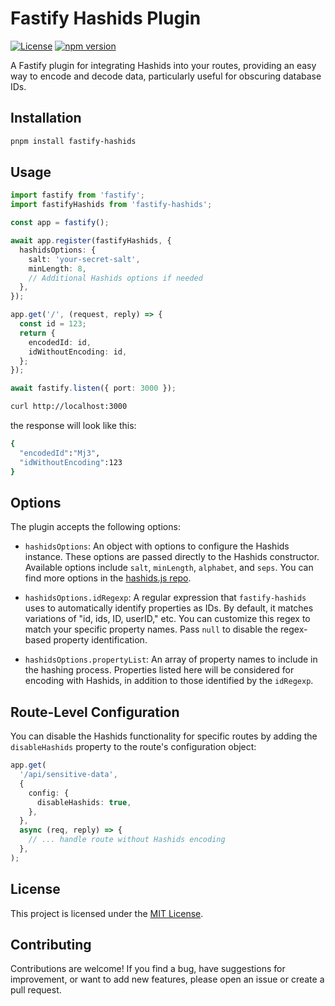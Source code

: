 # Fastify Hashids Plugin

[![License](https://img.shields.io/github/license/andersonjoseph/fastify-hashids)](https://github.com/andersonjoseph/fastify-hashids/blob/main/LICENSE)
[![npm version](https://badge.fury.io/js/fastify-hashids.svg)](https://badge.fury.io/js/fastify-hashids)

A Fastify plugin for integrating Hashids into your routes, providing an easy way to encode and decode data, particularly useful for obscuring database IDs.

## Installation

```bash
pnpm install fastify-hashids
```

## Usage

```typescript
import fastify from 'fastify';
import fastifyHashids from 'fastify-hashids';

const app = fastify();

await app.register(fastifyHashids, {
  hashidsOptions: {
    salt: 'your-secret-salt',
    minLength: 8,
    // Additional Hashids options if needed
  },
});

app.get('/', (request, reply) => {
  const id = 123;
  return {
    encodedId: id,
    idWithoutEncoding: id,
  };
});

await fastify.listen({ port: 3000 });
```

```sh
curl http://localhost:3000
```

the response will look like this:

```sh
{
  "encodedId":"Mj3",
  "idWithoutEncoding":123
}
```

## Options

The plugin accepts the following options:

- `hashidsOptions`: An object with options to configure the Hashids instance. These options are passed directly to the Hashids constructor. Available options include `salt`, `minLength`, `alphabet`, and `seps`. You can find more options in the [hashids.js repo](https://github.com/niieani/hashids.js).

- `hashidsOptions.idRegexp`: A regular expression that `fastify-hashids` uses to automatically identify properties as IDs. By default, it matches variations of "id, ids, ID, userID," etc. You can customize this regex to match your specific property names. Pass `null` to disable the regex-based property identification.

- `hashidsOptions.propertyList`: An array of property names to include in the hashing process. Properties listed here will be considered for encoding with Hashids, in addition to those identified by the `idRegexp`.

## Route-Level Configuration

You can disable the Hashids functionality for specific routes by adding the `disableHashids` property to the route's configuration object:

```typescript
app.get(
  '/api/sensitive-data',
  {
    config: {
      disableHashids: true,
    },
  },
  async (req, reply) => {
    // ... handle route without Hashids encoding
  },
);
```

## License

This project is licensed under the [MIT License](https://github.com/andersonjoseph/fastify-hashids/blob/main/LICENSE).

## Contributing

Contributions are welcome! If you find a bug, have suggestions for improvement, or want to add new features, please open an issue or create a pull request.
